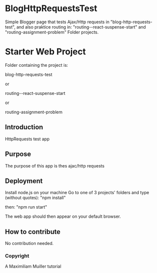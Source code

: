 # BlogHttpRequestsTest
 Simple Blogger page that tests Ajax/Http requests
 in "blog-http-requests-test",
 and also praktice routing in:
 "routing--react-suspense-start"
 and
 "routing-assignment-problem"
 Folder projects.

# Starter Web Project

Folder containing the project is: 

blog-http-requests-test

or

routing--react-suspense-start

or

routing-assignment-problem

## Introduction

HttpRequests test app

## Purpose

The purpose of this app is thes ajac/http requests

## Deployment

Install node.js on your machine
Go to one of 3 projects' folders and type (without quotes):
"npm install"

then:
"npm run start"

The web app should then appear on your default browser.
## How to contribute

No contribution needed.

### Copyright
A Maximiliam Muiller tutorial
